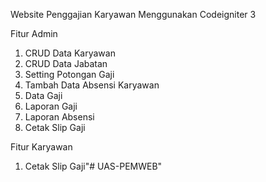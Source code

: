 Website Penggajian Karyawan Menggunakan Codeigniter 3

Fitur Admin
1. CRUD Data Karyawan
2. CRUD Data Jabatan
3. Setting Potongan Gaji
4. Tambah Data Absensi Karyawan
5. Data Gaji
6. Laporan Gaji
7. Laporan Absensi
8. Cetak Slip Gaji

Fitur Karyawan
1. Cetak Slip Gaji"# UAS-PEMWEB" 
